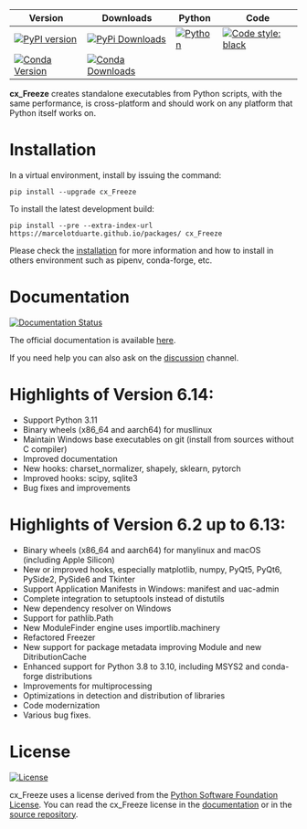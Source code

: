 | Version | Downloads | Python | Code |
| --- | --- | --- | --- |
| [![PyPI version](https://img.shields.io/pypi/v/cx_Freeze)](https://pypi.org/project/cx-freeze/) | [![PyPi Downloads](https://img.shields.io/pypi/dm/cx_Freeze)](https://pypistats.org/packages/cx-freeze) | [![Python](https://img.shields.io/pypi/pyversions/cx-freeze)](https://www.python.org/) | [![Code style: black](https://img.shields.io/badge/code%20style-black-000000.svg)](https://github.com/psf/black) |
| [![Conda Version](https://img.shields.io/conda/vn/conda-forge/cx_freeze.svg)](https://anaconda.org/conda-forge/cx_freeze) | [![Conda Downloads](https://img.shields.io/conda/dn/conda-forge/cx_freeze.svg)](https://anaconda.org/conda-forge/cx_freeze) | | |

**cx\_Freeze** creates standalone executables from Python scripts, with the same
performance, is cross-platform and should work on any platform that Python
itself works on.

# Installation

In a virtual environment, install by issuing the command:

```
pip install --upgrade cx_Freeze
```

To install the latest development build:

```
pip install --pre --extra-index-url https://marcelotduarte.github.io/packages/ cx_Freeze
```

Please check the [installation](https://cx-freeze.readthedocs.io/en/latest/installation.html)
for more information and how to install in others environment such as pipenv,
conda-forge, etc.

# Documentation

[![Documentation Status](https://readthedocs.org/projects/cx-freeze/badge/?version=latest)](https://cx-freeze.readthedocs.io/en/latest/?badge=latest)

The official documentation is available
[here](https://cx-freeze.readthedocs.io).

If you need help you can also ask on the [discussion](https://github.com/marcelotduarte/cx_Freeze/discussions) channel.

# Highlights of Version 6.14:
- Support Python 3.11
- Binary wheels (x86_64 and aarch64) for musllinux
- Maintain Windows base executables on git (install from sources without C compiler)
- Improved documentation
- New hooks: charset_normalizer, shapely, sklearn, pytorch
- Improved hooks: scipy, sqlite3
- Bug fixes and improvements

# Highlights of Version 6.2 up to 6.13:
- Binary wheels (x86_64 and aarch64) for manylinux and macOS (including Apple Silicon)
- New or improved hooks, especially matplotlib, numpy, PyQt5, PyQt6, PySide2, PySide6 and Tkinter
- Support Application Manifests in Windows: manifest and uac-admin
- Complete integration to setuptools instead of distutils
- New dependency resolver on Windows
- Support for pathlib.Path
- New ModuleFinder engine uses importlib.machinery
- Refactored Freezer
- New support for package metadata improving Module and new DitributionCache
- Enhanced support for Python 3.8 to 3.10, including MSYS2 and conda-forge distributions
- Improvements for multiprocessing
- Optimizations in detection and distribution of libraries
- Code modernization
- Various bug fixes.

# License

[![License](https://img.shields.io/pypi/l/cx_Freeze.svg)](https://cx-freeze.readthedocs.io/en/latest/license.html)

cx\_Freeze uses a license derived from the
[Python Software Foundation License](https://www.python.org/psf/license).
You can read the cx\_Freeze license in the
[documentation](https://cx-freeze.readthedocs.io/en/latest/license.html)
or in the [source repository](doc/src/license.rst).
